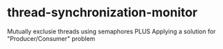 # thread-synchronization-monitor
 Mutually exclusie threads using semaphores PLUS Applying a solution for "Producer/Consumer" problem
